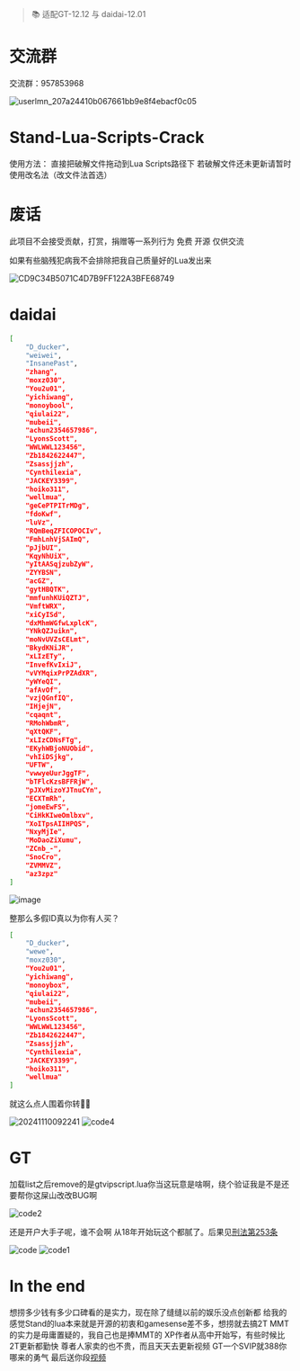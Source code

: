 > 📚 适配GT-12.12 与 daidai-12.01

# 交流群

交流群：957853968

![userlmn_207a24410b067661bb9e8f4ebacf0c05](https://github.com/user-attachments/assets/a5ca0ad8-7bde-482f-bd93-f1a92b854ad6)

# Stand-Lua-Scripts-Crack

使用方法：
        直接把破解文件拖动到Lua Scripts路径下
        若破解文件还未更新请暂时使用改名法（改文件法首选）

# 废话
此项目不会接受贡献，打赏，捐赠等一系列行为
免费 开源 仅供交流

如果有些脑残犯病我不会排除把我自己质量好的Lua发出来

![CD9C34B5071C4D7B9FF122A3BFE68749](https://github.com/user-attachments/assets/ffb708ed-66d6-4b4a-96be-4f5014ce260a)

# daidai

```sh
[
    "D_ducker",
    "weiwei",
    "InsanePast",
    "zhang",
    "moxz030",
    "You2u01",
    "yichiwang",
    "monoybool",
    "qiulai22",
    "mubeii",
    "achun2354657986",
    "LyonsScott",
    "WWLWWL123456",
    "Zb1842622447",
    "Zsassjjzh",
    "Cynthilexia",
    "JACKEY3399",
    "hoiko311",
    "wellmua",
    "geCePTPITrMDg",
    "fdoKwf",
    "luVz",
    "RQmBeqZFICOPOCIv",
    "FmhLnhVjSAImQ",
    "pJjbUI",
    "KqyNhUiX",
    "yItAASqjzubZyW",
    "ZYYBSN",
    "acGZ",
    "gytHBQTK",
    "mmfunhKUiQZTJ",
    "VmftWRX",
    "xiCyISd",
    "dxMhmWGfwLxplcK",
    "YNkQZJuikn",
    "moNvUVZsCELmt",
    "BkydKNiJR",
    "xLIzETy",
    "InvefKvIxiJ",
    "vVYMqixPrPZAdXR",
    "yWYeQI",
    "afAvOf",
    "vzjQGnfIQ",
    "IHjejN",
    "cqaqnt",
    "RMohWbmR",
    "qXtQKF",
    "xLIzCDNsFTg",
    "EKyhWBjoNUObid",
    "vhIiDSjkg",
    "UFTW",
    "vwwyeUurJggTF",
    "bTFlcKzsBFFRjW",
    "pJXvMizoYJTnuCYn",
    "ECXTmRh",
    "jomeEwFS",
    "CiHkKIweOmlbxv",
    "XoITpsAIIHPQS",
    "NxyMjIe",
    "MoDaoZiXumu",
    "ZCnb_-",
    "SnoCro",
    "ZVMMVZ",
    "az3zpz"
]
```
![image](https://github.com/user-attachments/assets/c7e6dbc0-6309-4496-9d28-adf19cd7e2af)

整那么多假ID真以为你有人买？

```sh
[
    "D_ducker",
    "wewe",
    "moxz030",
    "You2u01",
    "yichiwang",
    "monoybox",
    "qiulai22",
    "mubeii",
    "achun2354657986",
    "LyonsScott",
    "WWLWWL123456",
    "Zb1842622447",
    "Zsassjjzh",
    "Cynthilexia",
    "JACKEY3399",
    "hoiko311",
    "wellmua"
]
```
就这么点人围着你转🙌🏼

![20241110092241](https://github.com/user-attachments/assets/e077797e-cb7e-4b11-9191-fca709b15023)
![code4](https://github.com/user-attachments/assets/85286e0c-0a26-4c97-b3a2-737ff6b4376f)

# GT
加载list之后remove的是gtvipscript.lua你当这玩意是啥啊，绕个验证我是不是还要帮你这屎山改改BUG啊

![code2](https://github.com/user-attachments/assets/697ae20b-da99-4161-864f-b7d9ec3af214)

还是开户大手子呢，谁不会啊 从18年开始玩这个都腻了。后果见[刑法第253条][侵犯公民个人信息罪]

[侵犯公民个人信息罪]:   https://baike.baidu.com/item/%E4%BE%B5%E7%8A%AF%E5%85%AC%E6%B0%91%E4%B8%AA%E4%BA%BA%E4%BF%A1%E6%81%AF%E7%BD%AA/23778083

![code](https://github.com/user-attachments/assets/e6aec762-2d45-4d1b-b131-e39080a48b00)
![code1](https://github.com/user-attachments/assets/6c148373-1101-434b-b5eb-40bb37be8bfb)


# In the end
想捞多少钱有多少口碑看的是实力，现在除了缝缝以前的娱乐没点创新都
给我的感觉Stand的lua本来就是开源的初衷和gamesense差不多，想捞就去搞2T
MMT的实力是毋庸置疑的，我自己也是捧MMT的
XP作者从高中开始写，有些时候比2T更新都勤快
尊者人家卖的也不贵，而且天天去更新视频
GT一个SVIP就388你哪来的勇气
最后送你段[视频][you are an idiot!]

[you are an idiot!]:   https://www.youtube.com/watch?v=hiRacdl02w4
